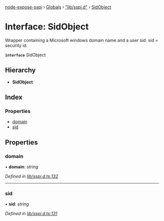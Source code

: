 [node-expose-sspi](../README.md) › [Globals](../globals.md) › ["lib/sspi.d"](../modules/_lib_sspi_d_.md) › [SidObject](_lib_sspi_d_.sidobject.md)

# Interface: SidObject

Wrapper containing a Microsoft windows domain name and a user sid.
sid = security id.

**`interface`** SidObject

## Hierarchy

* **SidObject**

## Index

### Properties

* [domain](_lib_sspi_d_.sidobject.md#domain)
* [sid](_lib_sspi_d_.sidobject.md#sid)

## Properties

###  domain

• **domain**: *string*

*Defined in [lib/sspi.d.ts:132](https://github.com/jlguenego/node-expose-sspi/blob/e4d7005/lib/sspi.d.ts#L132)*

___

###  sid

• **sid**: *string*

*Defined in [lib/sspi.d.ts:131](https://github.com/jlguenego/node-expose-sspi/blob/e4d7005/lib/sspi.d.ts#L131)*
